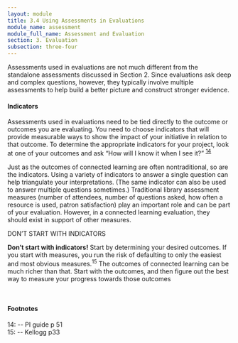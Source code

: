 ```yaml
---
layout: module
title: 3.4 Using Assessments in Evaluations
module_name: assessment
module_full_name: Assessment and Evaluation
section: 3. Evaluation
subsection: three-four
---
```


Assessments used in evaluations are not much different from the standalone assessments discussed in Section 2. Since evaluations ask deep and complex questions, however, they typically involve multiple assessments to help build a better picture and construct stronger evidence. 

#### Indicators 

Assessments used in evaluations need to be tied directly to the outcome or outcomes you are evaluating. You need to choose indicators that will provide measurable ways to show the impact of your initiative in relation to that outcome. To determine the appropriate indicators for your project, look at one of your outcomes and ask “How will I know it when I see it?” <sup>[14](#fn14)</sup>  

Just as the outcomes of connected learning are often nontraditional, so are the indicators. Using a variety of indicators to answer a single question can help triangulate your interpretations. (The same indicator can also be used to answer multiple questions sometimes.) Traditional library assessment measures (number of attendees, number of questions asked, how often a resource is used, patron satisfaction) play an important role and can be part of your evaluation. However, in a connected learning evaluation, they should exist in support of other measures. 

<div class="tips">  

<p><span class="box-title">DON’T START WITH INDICATORS</span></p> 
<p><b>Don’t start with indicators!</b> Start by determining your desired outcomes. If you start with measures, you run the risk of defaulting to only the easiest and most obvious measures.<sup>15</sup> The outcomes of connected learning can be much richer than that. Start with the outcomes, and then figure out the best way to measure your progress towards those outcomes</p>
<br>

#### Footnotes

<a name="fn14">14</a>:  -- PI guide p 51
<br> 
<a name="fn15">15</a>:  -- Kellogg p33
